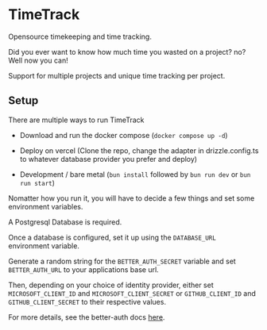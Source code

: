 # TimeTrack

Opensource timekeeping and time tracking.

Did you ever want to know how much time you wasted on a project? no? Well now you can!

Support for multiple projects and unique time tracking per project.

## Setup

There are multiple ways to run TimeTrack

- Download and run the docker compose (`docker compose up -d`)

- Deploy on vercel (Clone the repo, change the adapter in drizzle.config.ts to whatever database provider you prefer and deploy)

- Development / bare metal (`bun install` followed by `bun run dev` or `bun run start`)

Nomatter how you run it, you will have to decide a few things and set some environment variables.

A Postgresql Database is required.

Once a database is configured, set it up using the `DATABASE_URL` environment variable.

Generate a random string for the `BETTER_AUTH_SECRET` variable and set `BETTER_AUTH_URL` to your applications base url.

Then, depending on your choice of identity provider, either set `MICROSOFT_CLIENT_ID` and `MICROSOFT_CLIENT_SECRET` or `GITHUB_CLIENT_ID` and `GITHUB_CLIENT_SECRET` to their respective values.

For more details, see the better-auth docs [here](https://www.better-auth.com/docs).